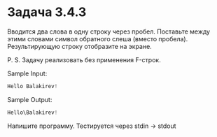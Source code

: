 # Задача 3.4.3

Вводится два слова в одну строку через пробел. Поставьте между этими словами символ обратного слеша (вместо пробела). Результирующую строку отобразите на экране.

P. S. Задачу реализовать без применения F-строк.

Sample Input:

```python
Hello Balakirev!
```

Sample Output:

```python
Hello\Balakirev!
```

Напишите программу. Тестируется через stdin → stdout
